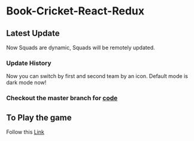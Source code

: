 # Book-Cricket-React-Redux

## Latest Update

Now Squads are dynamic, Squads will be remotely updated.

### Update History

Now you can switch by first and second team by an icon.
Default mode is dark mode now!

### Checkout the master branch for [code](https://github.com/Ad1tyaV/book-cricket-react-redux/tree/master)

## To Play the game

Follow this [Link](https://ad1tyav.github.io/book-cricket-react-redux)
